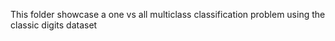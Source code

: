 This folder showcase a one vs all multiclass classification problem using the classic digits dataset